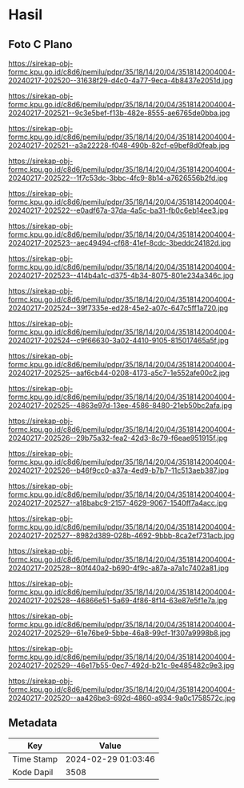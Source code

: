 # Hasil

## Foto C Plano

https://sirekap-obj-formc.kpu.go.id/c8d6/pemilu/pdpr/35/18/14/20/04/3518142004004-20240217-202520--31638f29-d4c0-4a77-9eca-4b8437e2051d.jpg

https://sirekap-obj-formc.kpu.go.id/c8d6/pemilu/pdpr/35/18/14/20/04/3518142004004-20240217-202521--9c3e5bef-f13b-482e-8555-ae6765de0bba.jpg

https://sirekap-obj-formc.kpu.go.id/c8d6/pemilu/pdpr/35/18/14/20/04/3518142004004-20240217-202521--a3a22228-f048-490b-82cf-e9bef8d0feab.jpg

https://sirekap-obj-formc.kpu.go.id/c8d6/pemilu/pdpr/35/18/14/20/04/3518142004004-20240217-202522--1f7c53dc-3bbc-4fc9-8b14-a7626556b2fd.jpg

https://sirekap-obj-formc.kpu.go.id/c8d6/pemilu/pdpr/35/18/14/20/04/3518142004004-20240217-202522--e0adf67a-37da-4a5c-ba31-fb0c6eb14ee3.jpg

https://sirekap-obj-formc.kpu.go.id/c8d6/pemilu/pdpr/35/18/14/20/04/3518142004004-20240217-202523--aec49494-cf68-41ef-8cdc-3beddc24182d.jpg

https://sirekap-obj-formc.kpu.go.id/c8d6/pemilu/pdpr/35/18/14/20/04/3518142004004-20240217-202523--414b4a1c-d375-4b34-8075-801e234a346c.jpg

https://sirekap-obj-formc.kpu.go.id/c8d6/pemilu/pdpr/35/18/14/20/04/3518142004004-20240217-202524--39f7335e-ed28-45e2-a07c-647c5ff1a720.jpg

https://sirekap-obj-formc.kpu.go.id/c8d6/pemilu/pdpr/35/18/14/20/04/3518142004004-20240217-202524--c9f66630-3a02-4410-9105-815017465a5f.jpg

https://sirekap-obj-formc.kpu.go.id/c8d6/pemilu/pdpr/35/18/14/20/04/3518142004004-20240217-202525--aaf6cb44-0208-4173-a5c7-1e552afe00c2.jpg

https://sirekap-obj-formc.kpu.go.id/c8d6/pemilu/pdpr/35/18/14/20/04/3518142004004-20240217-202525--4863e97d-13ee-4586-8480-21eb50bc2afa.jpg

https://sirekap-obj-formc.kpu.go.id/c8d6/pemilu/pdpr/35/18/14/20/04/3518142004004-20240217-202526--29b75a32-fea2-42d3-8c79-f6eae951915f.jpg

https://sirekap-obj-formc.kpu.go.id/c8d6/pemilu/pdpr/35/18/14/20/04/3518142004004-20240217-202526--b46f9cc0-a37a-4ed9-b7b7-11c513aeb387.jpg

https://sirekap-obj-formc.kpu.go.id/c8d6/pemilu/pdpr/35/18/14/20/04/3518142004004-20240217-202527--a18babc9-2157-4629-9067-1540ff7a4acc.jpg

https://sirekap-obj-formc.kpu.go.id/c8d6/pemilu/pdpr/35/18/14/20/04/3518142004004-20240217-202527--8982d389-028b-4692-9bbb-8ca2ef731acb.jpg

https://sirekap-obj-formc.kpu.go.id/c8d6/pemilu/pdpr/35/18/14/20/04/3518142004004-20240217-202528--80f440a2-b690-4f9c-a87a-a7a1c7402a81.jpg

https://sirekap-obj-formc.kpu.go.id/c8d6/pemilu/pdpr/35/18/14/20/04/3518142004004-20240217-202528--46866e51-5a69-4f86-8f14-63e87e5f1e7a.jpg

https://sirekap-obj-formc.kpu.go.id/c8d6/pemilu/pdpr/35/18/14/20/04/3518142004004-20240217-202529--61e76be9-5bbe-46a8-99cf-1f307a9998b8.jpg

https://sirekap-obj-formc.kpu.go.id/c8d6/pemilu/pdpr/35/18/14/20/04/3518142004004-20240217-202529--46e17b55-0ec7-492d-b21c-9e485482c9e3.jpg

https://sirekap-obj-formc.kpu.go.id/c8d6/pemilu/pdpr/35/18/14/20/04/3518142004004-20240217-202520--aa426be3-692d-4860-a934-9a0c1758572c.jpg


## Metadata

| Key        | Value               |
| ---------- | ------------------- |
| Time Stamp | 2024-02-29 01:03:46 |
| Kode Dapil | 3508                |



